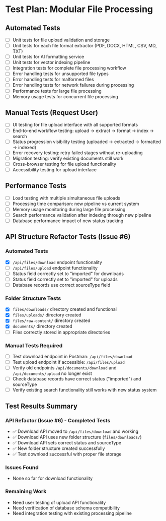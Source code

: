 # Test Plan: Modular File Processing

## Automated Tests
- [ ] Unit tests for file upload validation and storage
- [ ] Unit tests for each file format extractor (PDF, DOCX, HTML, CSV, MD, TXT)
- [ ] Unit tests for AI formatting service
- [ ] Unit tests for vector indexing pipeline
- [ ] Integration tests for complete file processing workflow
- [ ] Error handling tests for unsupported file types
- [ ] Error handling tests for malformed files
- [ ] Error handling tests for network failures during processing
- [ ] Performance tests for large file processing
- [ ] Memory usage tests for concurrent file processing

## Manual Tests (Request User)
- [ ] UI testing for file upload interface with all supported formats
- [ ] End-to-end workflow testing: upload → extract → format → index → search
- [ ] Status progression visibility testing (uploaded → extracted → formatted → indexed)
- [ ] Error recovery testing: retry failed stages without re-uploading
- [ ] Migration testing: verify existing documents still work
- [ ] Cross-browser testing for file upload functionality
- [ ] Accessibility testing for upload interface

## Performance Tests
- [ ] Load testing with multiple simultaneous file uploads
- [ ] Processing time comparison: new pipeline vs current system
- [ ] Memory usage monitoring during large file processing
- [ ] Search performance validation after indexing through new pipeline
- [ ] Database performance impact of new status tracking

## API Structure Refactor Tests (Issue #6)

### Automated Tests
- [x] `/api/files/download` endpoint functionality
- [ ] `/api/files/upload` endpoint functionality
- [ ] Status field correctly set to "imported" for downloads
- [ ] Status field correctly set to "imported" for uploads
- [ ] Database records use correct sourceType field

### Folder Structure Tests
- [x] `files/downloads/` directory created and functional
- [x] `files/uploads/` directory created
- [x] `files/raw-content/` directory created
- [x] `documents/` directory created
- [ ] Files correctly stored in appropriate directories

### Manual Tests Required
- [ ] Test download endpoint in Postman: `/api/files/download`
- [ ] Test upload endpoint if accessible: `/api/files/upload`
- [ ] Verify old endpoints `/api/documents/download` and `/api/documents/upload` no longer exist
- [ ] Check database records have correct status ("imported") and sourceType
- [ ] Verify existing search functionality still works with new status system

## Test Results Summary

### API Refactor (Issue #6) - Completed Tests
- ✅ Download API moved to `/api/files/download` and working
- ✅ Download API uses new folder structure (`files/downloads/`)
- ✅ Download API sets correct status and sourceType
- ✅ New folder structure created successfully
- ✅ Test download successful with proper file storage

### Issues Found
- None so far for download functionality

### Remaining Work
- Need user testing of upload API functionality
- Need verification of database schema compatibility
- Need integration testing with existing processing pipeline
